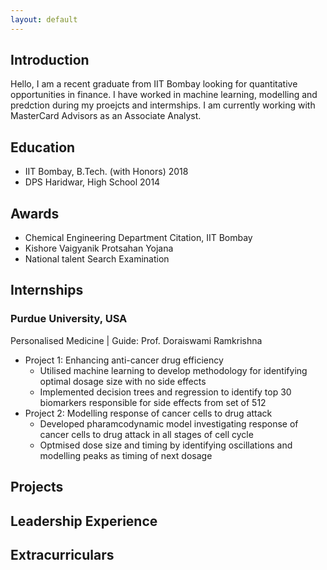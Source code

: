 ```yaml
---
layout: default
---
```


## Introduction

Hello, I am a recent graduate from IIT Bombay looking for quantitative opportunities in finance. I have worked in machine learning, modelling and predction during my proejcts and intermships. I am currently working with MasterCard Advisors as an Associate Analyst.

## Education

* IIT Bombay, B.Tech. (with Honors) 2018
* DPS Haridwar, High School 2014

## Awards 

* Chemical Engineering Department Citation, IIT Bombay 
* Kishore Vaigyanik Protsahan Yojana 
* National talent Search Examination

## Internships

### Purdue University, USA 
Personalised Medicine | Guide: Prof. Doraiswami Ramkrishna
* Project 1: Enhancing anti-cancer drug efficiency
  - Utilised machine learning to develop methodology for identifying optimal dosage size with no side effects
  - Implemented decision trees and regression to identify top 30 biomarkers responsible for side effects from set of 512
* Project 2: Modelling response of cancer cells to drug attack
  - Developed pharamcodynamic model investigating response of cancer cells to drug attack in all stages of cell cycle
  - Optmised dose size and timing by identifying oscillations and modelling peaks as timing of next dosage


## Projects

## Leadership Experience

## Extracurriculars
